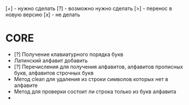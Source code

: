 [+] - нужно сделать
[?] - возможно нужно сделать
[>] - перенос в новую версию
[x] - не делать

# CORE
* [?] Получение клавиатурного порядка букв
* Латинский алфавит добавить
* [?] Перечисления для получения алфавитов, алфавитов прописных букв, алфавитов строчных букв
* Метод clean для удаления из строки символов которых нет в алфавите
* Метод для проверки состоит ли строка только из букв алфавита
* 
